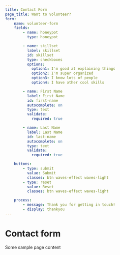 ```yaml
---
title: Contact Form
page_title: Want to Volunteer?
form:
    name: volunteer-form
    fields:
        - name: honeypot
          type: honeypot

        - name: skillset
          label: skillset
          id: skillset
          type: checkboxes
          options:
            option1: I'm good at explaining things
            option2: I'm super organized
            option3: I know lots of people
            option4: I have other cool skills

        - name: First Name
          label: First Name
          id: first-name
          autocomplete: on
          type: text
          validate:
            required: true

        - name: Last Name
          label: Last Name
          id: last-name
          autocomplete: on
          type: text
          validate:
            required: true

    buttons:
        - type: submit
          value: Submit
          classes: btn waves-effect waves-light
        - type: reset
          value: Reset
          classes: btn waves-effect waves-light

    process:
        - message: Thank you for getting in touch!
        - display: thankyou
---
```


# Contact form

Some sample page content